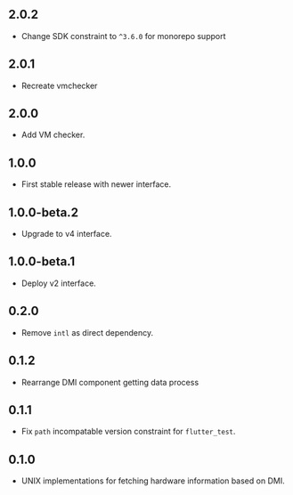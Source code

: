 ## 2.0.2

* Change SDK constraint to `^3.6.0` for monorepo support

## 2.0.1

* Recreate vmchecker

## 2.0.0

* Add VM checker.

## 1.0.0

* First stable release with newer interface.

## 1.0.0-beta.2

* Upgrade to v4 interface.

## 1.0.0-beta.1

* Deploy v2 interface.

## 0.2.0

* Remove `intl` as direct dependency.

## 0.1.2

* Rearrange DMI component getting data process

## 0.1.1

* Fix `path` incompatable version constraint for `flutter_test`.

## 0.1.0

* UNIX implementations for fetching hardware information based on DMI.
